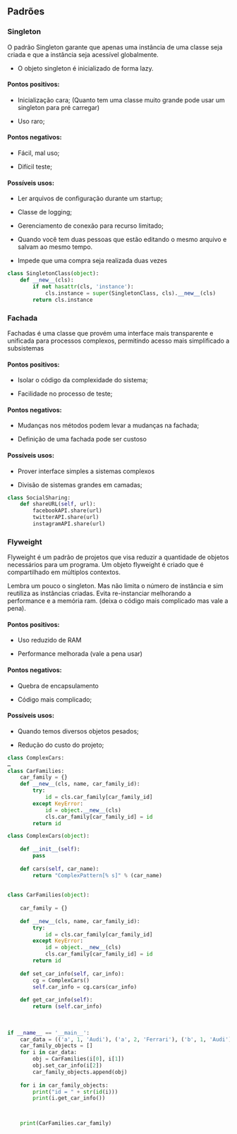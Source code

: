 ## Padrões

### Singleton

O padrão Singleton garante que apenas uma instância de uma classe seja criada e que a instância seja acessível globalmente.

- O objeto singleton é inicializado de forma lazy.

#### Pontos positivos:

- Inicialização cara; (Quanto tem uma classe muito grande pode usar um singleton para pré carregar)

- Uso raro;


#### Pontos negativos:

- Fácil, mal uso;

- Difícil teste;

#### Possíveis usos:

- Ler arquivos de configuração durante um startup;

- Classe de logging;

- Gerenciamento de conexão para recurso limitado;

- Quando você tem duas pessoas que estão editando o mesmo arquivo e salvam ao mesmo tempo.

- Impede que uma compra seja realizada duas vezes

```python
class SingletonClass(object):
    def __new__(cls):
        if not hasattr(cls, 'instance'):
            cls.instance = super(SingletonClass, cls).__new__(cls)
        return cls.instance
```


### Fachada

Fachadas é uma classe que provém uma interface mais transparente e unificada para processos complexos, permitindo acesso mais simplificado a subsistemas

#### Pontos positivos:

- Isolar o código da complexidade do sistema;

- Facilidade no processo de teste;

#### Pontos negativos:

- Mudanças nos métodos podem levar a mudanças na fachada;

- Definição de uma fachada pode ser custoso

#### Possíveis usos:

- Prover interface simples a sistemas complexos

- Divisão de sistemas grandes em camadas;



```python
class SocialSharing:
    def shareURL(self, url):
        facebookAPI.share(url)
        twitterAPI.share(url)
        instagramAPI.share(url)

```

### Flyweight

Flyweight é um padrão de projetos que visa reduzir a quantidade de objetos necessários para um programa. Um objeto flyweight é criado que é compartilhado em múltiplos contextos.

Lembra um pouco o singleton. Mas não limita o número de instância e sim reutiliza as instâncias criadas. Evita re-instanciar melhorando a performance e a memória ram. (deixa o código mais complicado mas vale a pena). 

#### Pontos positivos:

- Uso reduzido de RAM

- Performance melhorada (vale a pena usar)

#### Pontos negativos:

- Quebra de encapsulamento

- Código mais complicado;

#### Possíveis usos:

- Quando temos diversos objetos pesados;

- Redução do custo do projeto;


```python
class ComplexCars:
…
class CarFamilies:
	car_family = {}
    def __new__(cls, name, car_family_id):
        try:
            id = cls.car_family[car_family_id]
        except KeyError:
            id = object.__new__(cls)
            cls.car_family[car_family_id] = id
        return id
```



```python
class ComplexCars(object):   
  
    def __init__(self): 
        pass
  
    def cars(self, car_name): 
        return "ComplexPattern[% s]" % (car_name) 
  
  
class CarFamilies(object): 
  
    car_family = {} 
  
    def __new__(cls, name, car_family_id): 
        try:
            id = cls.car_family[car_family_id] 
        except KeyError: 
            id = object.__new__(cls) 
            cls.car_family[car_family_id] = id
        return id
  
    def set_car_info(self, car_info): 
        cg = ComplexCars() 
        self.car_info = cg.cars(car_info) 
  
    def get_car_info(self): 
        return (self.car_info) 
  
  
  
if __name__ == '__main__': 
    car_data = (('a', 1, 'Audi'), ('a', 2, 'Ferrari'), ('b', 1, 'Audi')) 
    car_family_objects = [] 
    for i in car_data: 
        obj = CarFamilies(i[0], i[1]) 
        obj.set_car_info(i[2]) 
        car_family_objects.append(obj) 
  
    for i in car_family_objects: 
        print("id = " + str(id(i))) 
        print(i.get_car_info()) 



    print(CarFamilies.car_family)

```
